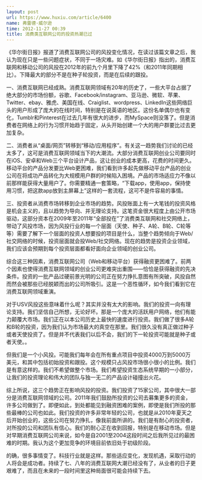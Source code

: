 ```yaml
---
layout: post
url: https://www.huxiu.com/article/6400
name: 弗雷德·威尔逊
time: 2012-11-27 00:39
title: 消费类互联网公司的投资热潮已过
---
```

《华尔街日报》报道了消费互联网公司的风投变化情况，在读过该篇文章之后，我认为现在只是一些问题症状，不同于一场灾难。如《华尔街日报》指出的，消费互联网和移动公司的风投在2012年的前九个月里下降了42%（和2011年同期相比）。下降最大的部分不是在种子轮投资，而是在后续的跟投。

一、消费互联网已经成熟。消费互联网领域有20年的历史了，一些大平台占据了绝大部分的市场份额，谷歌、Facebook/instagram、亚马逊、微软、苹果、Twitter、ebay、雅虎、美国在线、Craiglist、wordpress、LinkedIn这些网络巨头的用户形成了庞大的在线时间，特别是在说英语的地区。这份名单偶尔也有变化，Tumblr和Pinterest在过去几年有很大的进步，而MySpace则没落了。但是消费者在网络上的行为习惯开始趋于固定，从头开始创建一个大的用户群要比过去更加复杂。

二、消费者从“桌面/网页”转移到“移动/应用程序”。有关这一趋势我们讨论的已经太多了，这可是消费互联网领域当下的大潮流。大部分消费互联网创业公司要同时在iOS、安卓和Web三个平台设计产品，这让创业的成本更高，花费的时间更久。移动平台的产品分发要比Web更困难，我们看到许多起先做移动平台产品的创业公司在将成功产品转化为大规模用户群的时候陷入困境。产品的市场适应力不像以前那样能获得大量用户了。你需要精通一套策略，“下载app，使用app，保持使用习惯，把这款app放到主屏幕上”这样的一套流程，这可不是件容易的事情。

三、投资者从消费市场转移到企业市场的趋势。风投账面上有一大笔钱的投资风格是机会主义的，且以趋势为导向、并无理论支持。这笔资金很大程度上由公开市场驱动，这部分资本在2009年至2011年“全部投在”了消费类互联网和社交网络上，带动了风投市场，因为风投行业的每一个层面（天使、种子、A轮、B轮、C轮等等）需要了解下一个层面的投资人想要投的项目是什么，当整个趋势倾向于Web/社交网络的时候，投资层面就会投Web/社交网络。现在的趋势是投资企业领域，我们应该会预期到每个投资层面都看好面向企业领域的创业公司。

综合这三种因素，消费互联网公司（Web和移动平台）获得融资更困难了。前两个因素也使得消费互联网领域的创业公司更难突出重围——恰恰是获得融资的先决条件。投资的一批产品过硬前景光明的公司正在努力挣扎意图有所突破，风投自然而然会被那些已经脱颖而出的公司所吸引。这是一个恶性循环，如今我们看到它在消费互联网领域重演。

对于USV风投这些意味着什么呢？其实并没有太大的影响。我们的投资一向有理论支持。我们坚信自己所想，无论好坏。那是一个庞大的活跃用户网络，他们有能力颠覆大市场。我们正在以本公司历史上最快的速度进行投资。我们做了很多A轮和B轮的投资，因为我们认为市场最大的真空在那里。我们很久没有真正做过种子或者天使投资了。但是并不代表我们以后不会，我们的下一轮投资可能就是种子或者天使。。

但我们是一个小风投。可能我们每年会在所有重点项目中投资4000万到5000万美元，和其中包括初始投资和跟投。这个规模只占风投市场很小很小的比例。我们是有意这样的。我们不希望做整个市场。我们希望投资生态系统早期的一小部分，让我们的投资理论和伟大的团队与独一无二的产品设计碰撞出火花。

综上所说，这三个趋势正在影响风投的投资。我们投资了15家公司，其中很大一部分是消费互联网领域的公司。2011年我们鼓励所投资的公司去募集更多的资金，许多公司做到了。即便如此，到处都能见到融资困难的案例，即使是我们所投的那些最棒的公司也如此。我们投资的许多非常年轻的公司，也就是从2010年夏天之后开始创业的，这些公司在努力挣扎，像我前面所讲的。我们是有耐心的投资者，对所投的公司和团队有信心。我们的耐心正在收到回报，特别是在移动市场。但是对早期消费互联网公司来说，如今是自2001至2004这段时间之后我所见过的最困难的时期。我认为这个更加竞争的环境目前依旧处于初级阶段。

的确，很多事情变了。科技行业就是这样。那些适应变化，发现机遇，采取行动的人将会是成功者。持续了七、八年的消费互联网大潮已经没有了，从业者的日子更艰难了，而且在未来的一段时间里这种局面很可能会持续下去。

